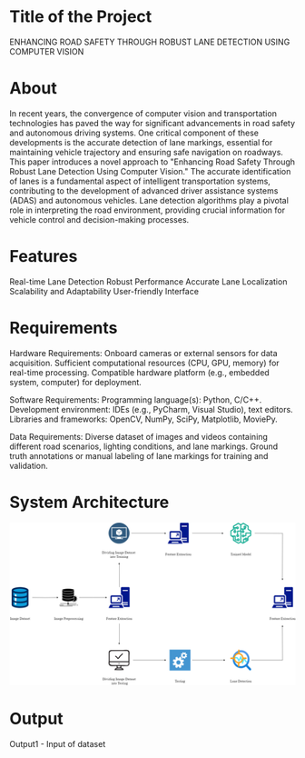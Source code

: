 # Title of the Project
ENHANCING ROAD SAFETY THROUGH ROBUST LANE DETECTION USING COMPUTER VISION


# About
In recent years, the convergence of computer vision and transportation technologies has paved the way for significant advancements in road safety and autonomous driving systems. One critical component of these developments is the accurate detection of lane markings, essential for maintaining vehicle trajectory and ensuring safe navigation on roadways. This paper introduces a novel approach to "Enhancing Road Safety Through Robust Lane Detection Using Computer Vision." The accurate identification of lanes is a fundamental aspect of intelligent transportation systems, contributing to the development of advanced driver assistance systems (ADAS) and autonomous vehicles. Lane detection algorithms play a pivotal role in interpreting the road environment, providing crucial information for vehicle control and decision-making processes.

# Features
Real-time Lane Detection
Robust Performance
Accurate Lane Localization
Scalability and Adaptability
User-friendly Interface

# Requirements
Hardware Requirements: 
Onboard cameras or external sensors for data acquisition.
Sufficient computational resources (CPU, GPU, memory) for real-time processing.
Compatible hardware platform (e.g., embedded system, computer) for deployment.

Software Requirements:
Programming language(s): Python, C/C++.
Development environment: IDEs (e.g., PyCharm, Visual Studio), text editors.
Libraries and frameworks: OpenCV, NumPy, SciPy, Matplotlib, MoviePy.

Data Requirements:
Diverse dataset of images and videos containing different road scenarios, lighting conditions, and lane markings.
Ground truth annotations or manual labeling of lane markings for training and validation.

# System Architecture
![System Architecture](https://github.com/boopesh-kumar/-Enhancing-Road-Safety-Through-Robust-Lane-Detection-Using-Computer-Vision-/blob/main/SA%20diagram.png)

# Output
Output1 - Input of dataset

